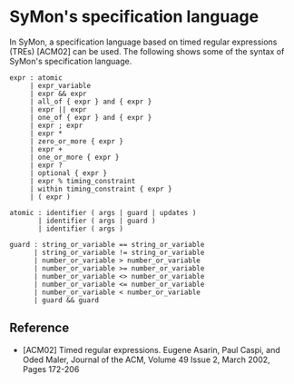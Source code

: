 SyMon's specification language
==============================

In SyMon, a specification language based on timed regular expressions (TREs) [ACM02] can be used. The following shows some of the syntax of SyMon's specification language.

```
expr : atomic
     | expr_variable
     | expr && expr
     | all_of { expr } and { expr }
     | expr || expr
     | one_of { expr } and { expr }
     | expr ; expr
     | expr *
     | zero_or_more { expr }
     | expr +
     | one_or_more { expr }
     | expr ?
     | optional { expr }
     | expr % timing_constraint
     | within timing_constraint { expr }
     | ( expr )

atomic : identifier ( args | guard | updates )
       | identifier ( args | guard )
       | identifier ( args )

guard : string_or_variable == string_or_variable
      | string_or_variable != string_or_variable
      | number_or_variable > number_or_variable
      | number_or_variable >= number_or_variable
      | number_or_variable <> number_or_variable
      | number_or_variable <= number_or_variable
      | number_or_variable < number_or_variable
      | guard && guard
```

Reference
---------

- [ACM02] Timed regular expressions. Eugene Asarin, Paul Caspi, and Oded Maler, Journal of the ACM, Volume 49 Issue 2, March 2002, Pages 172-206
